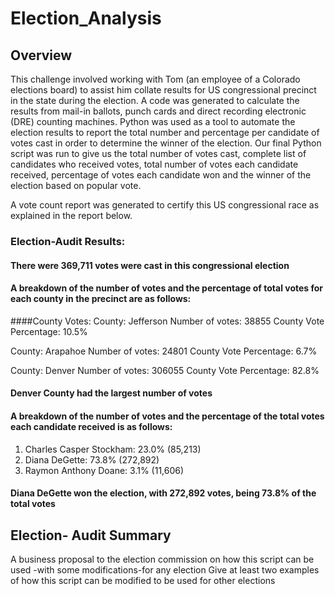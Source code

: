 # Election_Analysis

## Overview
This challenge involved working with Tom (an employee of a Colorado elections board) to assist him collate results for US congressional precinct in the state during the election. A code was generated to calculate the results from mail-in ballots, punch cards and direct recording electronic (DRE) counting machines. Python was used as a tool to automate the election results to report the total number and percentage per candidate of votes cast in order to determine the winner of the election. Our final Python script was run to give us the total number of votes cast, complete list of candidates who received votes, total number of votes each candidate received, percentage of votes each candidate won and the winner of the election based on popular vote.

A vote count report was generated to certify this US congressional race as explained in the report below.

### Election-Audit Results:
#### There were 369,711 votes were cast in this congressional election

#### A breakdown of the number of votes and the percentage of total votes for each county in the precinct are as follows:
####County Votes:
County: Jefferson
Number of votes: 38855
County Vote Percentage: 10.5%

County: Arapahoe
Number of votes: 24801
County Vote Percentage: 6.7%

County: Denver
Number of votes: 306055
County Vote Percentage: 82.8%

#### Denver County had the largest number of votes

#### A breakdown of the number of votes and the percentage of the total votes each candidate received is as follows:
1.	Charles Casper Stockham: 23.0% (85,213)
2.	Diana DeGette: 73.8% (272,892)
3.	Raymon Anthony Doane: 3.1% (11,606)

#### Diana DeGette won the election, with 272,892 votes, being 73.8% of the total votes

## Election- Audit Summary
A business proposal to the election commission on how this script can be used 
-with some modifications-for any election
Give at least two examples of how this script can be modified to be used for other elections

